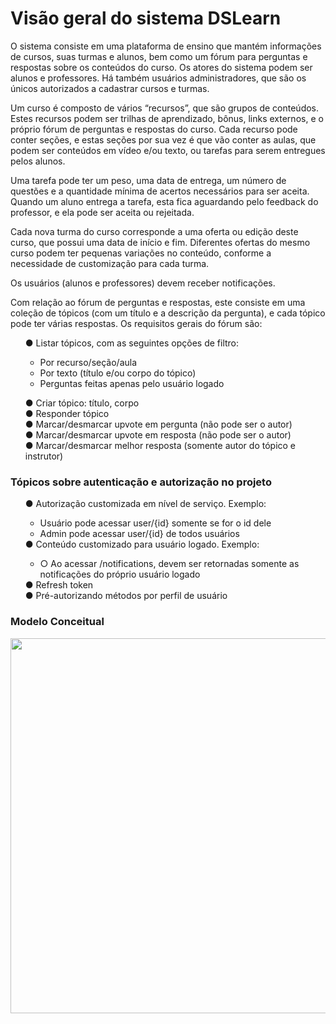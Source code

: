 # Visão geral do sistema DSLearn
O sistema consiste em uma plataforma de ensino que mantém informações de cursos, suas turmas e alunos, bem como um fórum para perguntas e respostas sobre os conteúdos do curso. Os atores do sistema podem ser alunos e professores. Há também usuários administradores, que são os únicos autorizados a cadastrar cursos e turmas.

Um curso é composto de vários “recursos”, que são grupos de conteúdos. Estes recursos podem ser trilhas de aprendizado, bônus, links externos, e o próprio fórum de perguntas e respostas do curso. Cada recurso pode conter seções, e estas seções por sua vez é que vão conter as aulas, que podem ser conteúdos em vídeo e/ou texto, ou tarefas para serem entregues pelos alunos.

Uma tarefa pode ter um peso, uma data de entrega, um número de questões e a quantidade mínima de acertos necessários para ser aceita. Quando um aluno entrega a tarefa, esta fica aguardando pelo feedback do professor, e ela pode ser aceita ou rejeitada.

Cada nova turma do curso corresponde a uma oferta ou edição deste curso, que possui uma data de início e fim. Diferentes ofertas do mesmo curso podem ter pequenas variações no conteúdo, conforme a necessidade de customização para cada turma.

Os usuários (alunos e professores) devem receber notificações.

Com relação ao fórum de perguntas e respostas, este consiste em uma coleção de tópicos (com um título e a descrição da pergunta), e cada tópico pode ter várias respostas. Os requisitos gerais do fórum são: </br>
<ol>●	Listar tópicos, com as seguintes opções de filtro:
<ul>
  <li> Por recurso/seção/aula</li>
  <li> Por texto (título e/ou corpo do tópico)</li>
  <li> Perguntas feitas apenas pelo usuário logado</li>
</ul>

●	Criar tópico: título, corpo </br>
●	Responder tópico </br>
●	Marcar/desmarcar upvote em pergunta (não pode ser o autor) </br> 
●	Marcar/desmarcar upvote em resposta (não pode ser o autor) </br>
●	Marcar/desmarcar melhor resposta (somente autor do tópico e instrutor) </br>
</ol>

<h3>Tópicos sobre autenticação e autorização  no projeto </h3>
<ol>●	Autorização customizada em nível de serviço. Exemplo:
<ul>
  <li> Usuário pode acessar user/{id} somente se for o id dele</li>
  <li> Admin pode acessar user/{id} de todos usuários</li>
</ul>
●	Conteúdo customizado para usuário logado. Exemplo:
<ul>
  <li>  ○	Ao acessar /notifications, devem ser retornadas somente as notificações do próprio usuário logado</li>
</ul>
●	Refresh token </br>
●	Pré-autorizando métodos por perfil de usuário
</ol>

<h3>Modelo Conceitual </h3>
<img align="center" height="600" width="600" src="https://user-images.githubusercontent.com/92943261/182998153-0ff96ced-c0ec-4a7d-a86d-667c6d6f247a.png">



